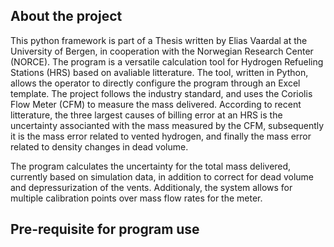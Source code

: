 ## About the project
This python framework is part of a Thesis written by Elias Vaardal at the University of Bergen, in cooperation with the Norwegian Research Center (NORCE). The program is a versatile calculation tool for Hydrogen Refueling Stations (HRS) based on avaliable litterature. The tool, written in Python, allows the operator to directly
configure the program through an Excel template. The project follows the industry standard, and uses the Coriolis Flow Meter (CFM) to measure the mass delivered. According to recent litterature, the three largest causes of billing error at an HRS is the uncertainty associanted with the mass measured by the CFM, subsequently it is the mass error related to vented hydrogen, and finally the mass error related to density changes in dead volume. 

The program calculates the uncertainty for the total mass delivered, currently based on simulation data, in addition to correct for dead volume and depressurization of the vents. Additionaly, the system allows for multiple calibration points over mass flow rates for the meter.  

## Pre-requisite for program use
